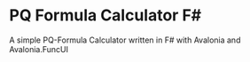 # PQ Formula Calculator F#
A simple PQ-Formula Calculator written in F# with Avalonia and Avalonia.FuncUI
